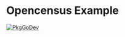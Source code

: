 # Opencensus Example

[![PkgGoDev](https://pkg.go.dev/badge/go.opentelemetry.io/otel/example/opencensus)](https://pkg.go.dev/go.opentelemetry.io/otel/example/opencensus)
